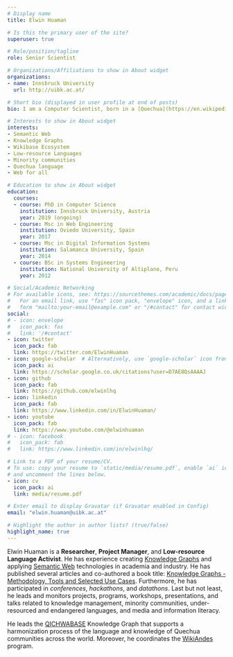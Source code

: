 ```yaml
---
# Display name
title: Elwin Huaman

# Is this the primary user of the site?
superuser: true

# Role/position/tagline
role: Senior Scientist

# Organizations/Affiliations to show in About widget
organizations:
- name: Innsbruck University
  url: http://uibk.ac.at/

# Short bio (displayed in user profile at end of posts)
bio: I am a Computer Scientist, born in a [Quechua](https://en.wikipedia.org/wiki/Quechuan_languages) Community in [Peru](https://en.wikipedia.org/wiki/Peru). I do research, teaching, and project management.

# Interests to show in About widget
interests:
- Semantic Web
- Knowledge Graphs
- Wikibase Ecosystem
- Low-resource Languages
- Minority communities
- Quechua language
- Web for all

# Education to show in About widget
education:
  courses:
  - course: PhD in Computer Science
    institution: Innsbruck University, Austria
    year: 2019 (ongoing)
  - course: Msc in Web Engineering
    institution: Oviedo University, Spain
    year: 2017
  - course: Msc in Digital Information Systems
    institution: Salamanca University, Spain
    year: 2014
  - course: BSc in Systems Engineering 
    institution: National University of Altiplano, Peru
    year: 2012

# Social/Academic Networking
# For available icons, see: https://sourcethemes.com/academic/docs/page-builder/#icons
#   For an email link, use "fas" icon pack, "envelope" icon, and a link in the
#   form "mailto:your-email@example.com" or "/#contact" for contact widget.
social:
# - icon: envelope
#   icon_pack: fas
#   link: '/#contact'
- icon: twitter
  icon_pack: fab
  link: https://twitter.com/ElwinHuaman
- icon: google-scholar  # Alternatively, use `google-scholar` icon from `ai` icon pack
  icon_pack: ai
  link: https://scholar.google.co.uk/citations?user=D7AE8QsAAAAJ
- icon: github
  icon_pack: fab
  link: https://github.com/elwinlhq
- icon: linkedin
  icon_pack: fab
  link: https://www.linkedin.com/in/ElwinHuaman/
- icon: youtube
  icon_pack: fab
  link: https://www.youtube.com/@elwinhuaman
# - icon: facebook
#   icon_pack: fab
#   link: https://www.linkedin.com/in/elwinlhq/

# Link to a PDF of your resume/CV.
# To use: copy your resume to `static/media/resume.pdf`, enable `ai` icons in `params.toml`, 
# and uncomment the lines below.
- icon: cv
  icon_pack: ai
  link: media/resume.pdf

# Enter email to display Gravatar (if Gravatar enabled in Config)
email: "elwin.huaman@uibk.ac.at"

# Highlight the author in author lists? (true/false)
highlight_name: true
---
```


Elwin Huaman is a **Researcher**, **Project Manager**, and **Low-resource Language Activist**. He has experience creating [Knowledge Graphs](https://link.springer.com/book/10.1007/978-3-030-37439-6) and applying [Semantic Web]() technologies in academia and industry. He has published several articles and co-authored a book title: [Knowledge Graphs - Methodology, Tools and Selected Use Cases](https://link.springer.com/book/10.1007/978-3-030-37439-6). Furthermore, he has participated in _conferences_, _hackathons_, and _datathons_. Last but not least, he leads and monitors projects, programs, workshops, presentations, and talks related to knowledge management, minority communities, under-resourced and endangered languages, and media and information literacy.

He leads the [QICHWABASE](https://qichwa.wikibase.cloud/) Knowledge Graph that supports a harmonization process of the language and knowledge of Quechua communities across the world. Moreover, he coordinates the [WikiAndes](https://elwin.huamanquispe.com/project/wikiandes/) program.
<!-- {{< icon name="download" pack="fas" >}} Download my {{< staticref "media/resume.pdf" "newtab" >}}resumé{{< /staticref >}}. -->